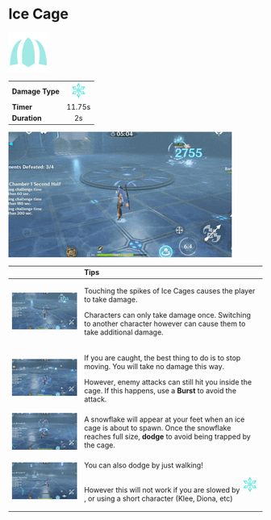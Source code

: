 # Ice Cage

![](../../.gitbook/assets/cryo_icecage_med.png)

|  |  |
| :--- | :---: |
| **Damage Type** |   ![](../../.gitbook/assets/cryo_small.png)  |
| **Timer** | 11.75s |
| **Duration** | 2s |

![](../../.gitbook/assets/damage.gif)



<table>
  <thead>
    <tr>
      <th style="text-align:left"></th>
      <th style="text-align:left">Tips</th>
    </tr>
  </thead>
  <tbody>
    <tr>
      <td style="text-align:left">
        <img src="../../.gitbook/assets/damage.gif" alt/>
      </td>
      <td style="text-align:left">
        <p>Touching the spikes of Ice Cages causes the player to take damage.</p>
        <p></p>
        <p>Characters can only take damage once. Switching to another character however
          can cause them to take additional damage.</p>
      </td>
    </tr>
    <tr>
      <td style="text-align:left">
        <img src="../../.gitbook/assets/still.gif" alt/>
      </td>
      <td style="text-align:left">
        <p>If you are caught, the best thing to do is to stop moving. You will take
          no damage this way.
          <br />
        </p>
        <p>However, enemy attacks can still hit you inside the cage. If this happens,
          use a <b>Burst </b>to avoid the attack.</p>
      </td>
    </tr>
    <tr>
      <td style="text-align:left">
        <img src="../../.gitbook/assets/dodge.gif" alt/>
      </td>
      <td style="text-align:left">A snowflake will appear at your feet when an ice cage is about to spawn.
        Once the snowflake reaches full size, <b>dodge</b> to avoid being trapped
        by the cage.</td>
    </tr>
    <tr>
      <td style="text-align:left">
        <img src="../../.gitbook/assets/walk_dodge.gif" alt/>
      </td>
      <td style="text-align:left">
        <p>You can also dodge by just walking!
          <br />
        </p>
        <p>However this will not work if you are slowed by
          <img src="../../.gitbook/assets/cryo_small.png"
          alt/>, or using a short character (Klee, Diona, etc)</p>
      </td>
    </tr>
  </tbody>
</table>

